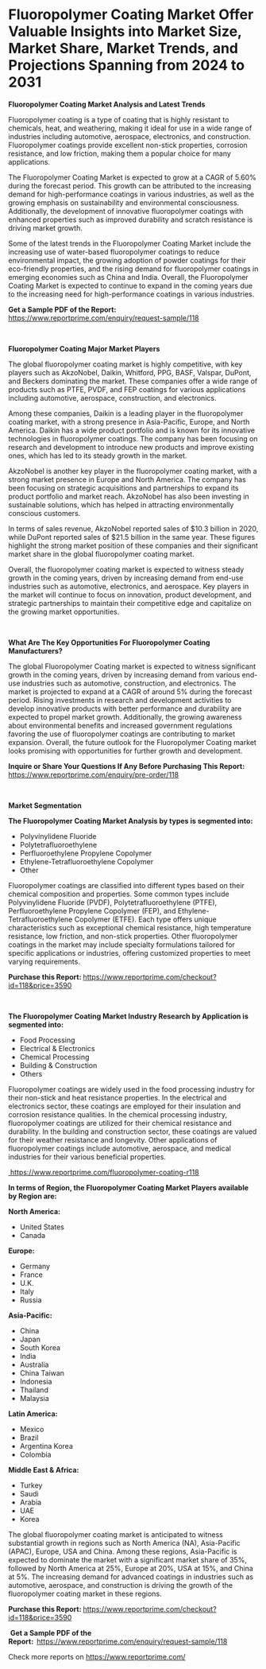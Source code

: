 <p><h1>Fluoropolymer Coating Market Offer Valuable Insights into Market Size, Market Share, Market Trends, and Projections Spanning from 2024 to 2031</h1></p><p><strong>Fluoropolymer Coating Market Analysis and Latest Trends</strong></p>
<p><p>Fluoropolymer coating is a type of coating that is highly resistant to chemicals, heat, and weathering, making it ideal for use in a wide range of industries including automotive, aerospace, electronics, and construction. Fluoropolymer coatings provide excellent non-stick properties, corrosion resistance, and low friction, making them a popular choice for many applications.</p><p>The Fluoropolymer Coating Market is expected to grow at a CAGR of 5.60% during the forecast period. This growth can be attributed to the increasing demand for high-performance coatings in various industries, as well as the growing emphasis on sustainability and environmental consciousness. Additionally, the development of innovative fluoropolymer coatings with enhanced properties such as improved durability and scratch resistance is driving market growth.</p><p>Some of the latest trends in the Fluoropolymer Coating Market include the increasing use of water-based fluoropolymer coatings to reduce environmental impact, the growing adoption of powder coatings for their eco-friendly properties, and the rising demand for fluoropolymer coatings in emerging economies such as China and India. Overall, the Fluoropolymer Coating Market is expected to continue to expand in the coming years due to the increasing need for high-performance coatings in various industries.</p></p>
<p><strong>Get a Sample PDF of the Report:&nbsp;</strong> <a href="https://www.reportprime.com/enquiry/request-sample/118">https://www.reportprime.com/enquiry/request-sample/118</a></p>
<p>&nbsp;</p>
<p><strong>Fluoropolymer Coating Major Market Players</strong></p>
<p><p>The global fluoropolymer coating market is highly competitive, with key players such as AkzoNobel, Daikin, Whitford, PPG, BASF, Valspar, DuPont, and Beckers dominating the market. These companies offer a wide range of products such as PTFE, PVDF, and FEP coatings for various applications including automotive, aerospace, construction, and electronics.</p><p>Among these companies, Daikin is a leading player in the fluoropolymer coating market, with a strong presence in Asia-Pacific, Europe, and North America. Daikin has a wide product portfolio and is known for its innovative technologies in fluoropolymer coatings. The company has been focusing on research and development to introduce new products and improve existing ones, which has led to its steady growth in the market.</p><p>AkzoNobel is another key player in the fluoropolymer coating market, with a strong market presence in Europe and North America. The company has been focusing on strategic acquisitions and partnerships to expand its product portfolio and market reach. AkzoNobel has also been investing in sustainable solutions, which has helped in attracting environmentally conscious customers.</p><p>In terms of sales revenue, AkzoNobel reported sales of $10.3 billion in 2020, while DuPont reported sales of $21.5 billion in the same year. These figures highlight the strong market position of these companies and their significant market share in the global fluoropolymer coating market.</p><p>Overall, the fluoropolymer coating market is expected to witness steady growth in the coming years, driven by increasing demand from end-use industries such as automotive, electronics, and aerospace. Key players in the market will continue to focus on innovation, product development, and strategic partnerships to maintain their competitive edge and capitalize on the growing market opportunities.</p></p>
<p>&nbsp;</p>
<p><strong>What Are The Key Opportunities For Fluoropolymer Coating Manufacturers?</strong></p>
<p><p>The global Fluoropolymer Coating market is expected to witness significant growth in the coming years, driven by increasing demand from various end-use industries such as automotive, construction, and electronics. The market is projected to expand at a CAGR of around 5% during the forecast period. Rising investments in research and development activities to develop innovative products with better performance and durability are expected to propel market growth. Additionally, the growing awareness about environmental benefits and increased government regulations favoring the use of fluoropolymer coatings are contributing to market expansion. Overall, the future outlook for the Fluoropolymer Coating market looks promising with opportunities for further growth and development.</p></p>
<p><strong>Inquire or Share Your Questions If Any Before Purchasing This Report:</strong> <a href="https://www.reportprime.com/enquiry/pre-order/118">https://www.reportprime.com/enquiry/pre-order/118</a></p>
<p>&nbsp;</p>
<p><strong>Market Segmentation</strong></p>
<p><strong>The Fluoropolymer Coating Market Analysis by types is segmented into:</strong></p>
<p><ul><li>Polyvinylidene Fluoride</li><li>Polytetrafluoroethylene</li><li>Perfluoroethylene Propylene Copolymer</li><li>Ethylene-Tetrafluoroethylene Copolymer</li><li>Other</li></ul></p>
<p><p>Fluoropolymer coatings are classified into different types based on their chemical composition and properties. Some common types include Polyvinylidene Fluoride (PVDF), Polytetrafluoroethylene (PTFE), Perfluoroethylene Propylene Copolymer (FEP), and Ethylene-Tetrafluoroethylene Copolymer (ETFE). Each type offers unique characteristics such as exceptional chemical resistance, high temperature resistance, low friction, and non-stick properties. Other fluoropolymer coatings in the market may include specialty formulations tailored for specific applications or industries, offering customized properties to meet varying requirements.</p></p>
<p><strong>Purchase this Report:&nbsp;</strong><a href="https://www.reportprime.com/checkout?id=118&price=3590">https://www.reportprime.com/checkout?id=118&price=3590</a></p>
<p>&nbsp;</p>
<p><strong>The Fluoropolymer Coating Market Industry Research by Application is segmented into:</strong></p>
<p><ul><li>Food Processing</li><li>Electrical & Electronics</li><li>Chemical Processing</li><li>Building & Construction</li><li>Others</li></ul></p>
<p><p>Fluoropolymer coatings are widely used in the food processing industry for their non-stick and heat resistance properties. In the electrical and electronics sector, these coatings are employed for their insulation and corrosion resistance qualities. In the chemical processing industry, fluoropolymer coatings are utilized for their chemical resistance and durability. In the building and construction sector, these coatings are valued for their weather resistance and longevity. Other applications of fluoropolymer coatings include automotive, aerospace, and medical industries for their various beneficial properties.</p></p>
<p><a href="https://www.reportprime.com/fluoropolymer-coating-r118">&nbsp;https://www.reportprime.com/fluoropolymer-coating-r118</a></p>
<p><strong>In terms of Region, the Fluoropolymer Coating Market Players available by Region are:</strong></p>
<p>
    <p> <strong> North America: </strong>
        <ul>
            <li>United States</li>
            <li>Canada</li>
        </ul>
        </p> 
    <p> <strong> Europe: </strong>
        <ul>
            <li>Germany</li>
            <li>France</li>
            <li>U.K.</li>
            <li>Italy</li>
            <li>Russia</li>
        </ul>
        </p> 
    <p> <strong> Asia-Pacific: </strong>
        <ul>
            <li>China</li>
            <li>Japan</li>
            <li>South Korea</li>
            <li>India</li>
            <li>Australia</li>
            <li>China Taiwan</li>
            <li>Indonesia</li>
            <li>Thailand</li>
            <li>Malaysia</li>
        </ul>
        </p> 
    <p> <strong> Latin America: </strong>
        <ul>
            <li>Mexico</li>
            <li>Brazil</li>
            <li>Argentina Korea</li>
            <li>Colombia</li>
        </ul>
        </p> 
    <p> <strong> Middle East & Africa: </strong>
        <ul>
            <li>Turkey</li>
            <li>Saudi</li>
            <li>Arabia</li>
            <li>UAE</li>
            <li>Korea</li>
        </ul>
    </p>
    </p>
<p><p>The global fluoropolymer coating market is anticipated to witness substantial growth in regions such as North America (NA), Asia-Pacific (APAC), Europe, USA and China. Among these regions, Asia-Pacific is expected to dominate the market with a significant market share of 35%, followed by North America at 25%, Europe at 20%, USA at 15%, and China at 5%. The increasing demand for advanced coatings in industries such as automotive, aerospace, and construction is driving the growth of the fluoropolymer coating market in these regions.</p></p>
<p><strong>Purchase this Report: </strong><a href="https://www.reportprime.com/checkout?id=118&price=3590">https://www.reportprime.com/checkout?id=118&price=3590</a></p>
<p>&nbsp;<strong>Get a Sample PDF of the Report:&nbsp;&nbsp;</strong><a href="https://www.reportprime.com/enquiry/request-sample/118">https://www.reportprime.com/enquiry/request-sample/118</a></p>
<p><strong></strong></p>
<p>Check more reports on <a href="https://www.reportprime.com/">https://www.reportprime.com/</a></p>
